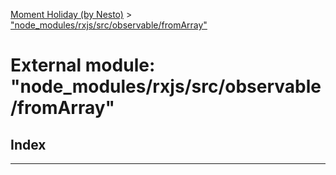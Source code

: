 [Moment Holiday (by Nesto)](../README.md) > ["node_modules/rxjs/src/observable/fromArray"](../modules/_node_modules_rxjs_src_observable_fromarray_.md)

# External module: "node_modules/rxjs/src/observable/fromArray"

## Index

---

